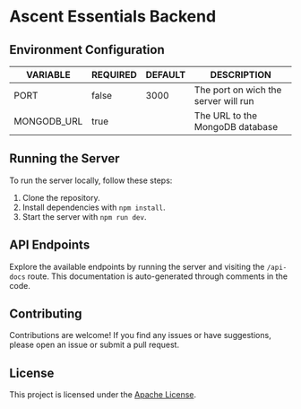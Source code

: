 # Ascent Essentials Backend

## Environment Configuration
| VARIABLE    | REQUIRED | DEFAULT | DESCRIPTION                          |
| ----------- | -------- | ------- | ------------------------------------ |
| PORT        | false    | 3000    | The port on wich the server will run |
| MONGODB_URL | true     |         | The URL to the MongoDB database      |


## Running the Server
To run the server locally, follow these steps:
1. Clone the repository.
2. Install dependencies with `npm install`.
3. Start the server with `npm run dev`.

## API Endpoints
Explore the available endpoints by running the server and visiting the `/api-docs` route.
This documentation is auto-generated through comments in the code.

## Contributing
Contributions are welcome! If you find any issues or have suggestions, please open an issue or submit a pull request.

## License
This project is licensed under the [Apache License](LICENSE).
